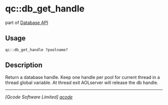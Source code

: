 qc::db_get_handle
=================

part of [Database API](../db.md)

Usage
-----
`qc::db_get_handle ?poolname?`

Description
-----------
Return a database handle.
    Keep one handle per pool for current thread in a thread global variable.
    At thread exit AOLserver will release the db handle.

----------------------------------
*[Qcode Software Limited] [qcode]*

[qcode]: http://www.qcode.co.uk "Qcode Software"